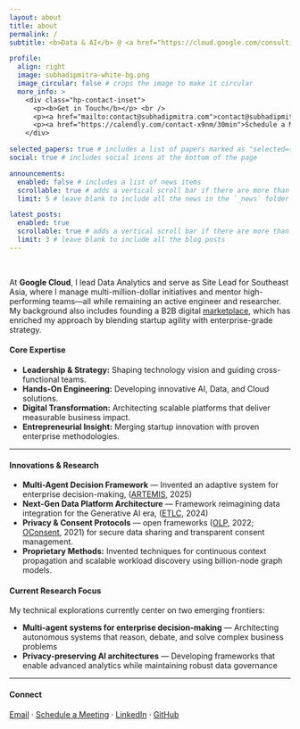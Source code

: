```yaml
---
layout: about
title: about
permalink: /
subtitle: <b>Data & AI</b> @ <a href="https://cloud.google.com/consulting">Google Cloud</a> • <b>Other Affiliations</b> - <a href="https://www.iitm.ac.in/">IIT Madras</a>, <a href="https://www.bits-pilani.ac.in/">BITS Pilani</a>

profile:
  align: right
  image: subhadipmitra-white-bg.png
  image_circular: false # crops the image to make it circular
  more_info: >
    <div class="hp-contact-inset">
      <p><b>Get in Touch</b></p> <br />
      <p><a href="mailto:contact@subhadipmitra.com">contact@subhadipmitra.com</a></p>
      <p><a href="https://calendly.com/contact-x9nm/30min">Schedule a Meeting</a></p>
    </div>

selected_papers: true # includes a list of papers marked as "selected={true}"
social: true # includes social icons at the bottom of the page

announcements:
  enabled: false # includes a list of news items
  scrollable: true # adds a vertical scroll bar if there are more than 3 news items
  limit: 5 # leave blank to include all the news in the `_news` folder

latest_posts:
  enabled: true
  scrollable: true # adds a vertical scroll bar if there are more than 3 new posts items
  limit: 3 # leave blank to include all the blog posts
---
```


<br />

At **Google Cloud**, I lead Data Analytics and serve as Site Lead for Southeast Asia, where I manage multi-million-dollar initiatives and mentor high-performing teams—all while remaining an active engineer and researcher. My background also includes founding a B2B digital [marketplace](https://truckaurbus.com), which has enriched my approach by blending startup agility with enterprise-grade strategy.


#### Core Expertise

- **Leadership & Strategy:** Shaping technology vision and guiding cross-functional teams.
- **Hands-On Engineering:** Developing innovative AI, Data, and Cloud solutions.
- **Digital Transformation:** Architecting scalable platforms that deliver measurable business impact.
- **Entrepreneurial Insight:** Merging startup innovation with proven enterprise methodologies.

---

#### Innovations & Research

- **Multi-Agent Decision Framework** — Invented an adaptive system for enterprise decision-making, ([ARTEMIS](https://www.tdcommons.org/dpubs_series/7729/), 2025)
- **Next-Gen Data Platform Architecture** — Framework reimagining data integration for the Generative AI era, ([ETLC](https://subhadipmitra.com/blog/2024/etlc-adaptive-contexts-and-contextual-joins/), 2024) 
- **Privacy & Consent Protocols** — open frameworks ([OLP](https://olp-protocol.com), 2022; [OConsent](https://oconsent.io), 2021) for secure data sharing and transparent consent management.
- **Proprietary Methods:** Invented techniques for continuous context propagation and scalable workload discovery using billion-node graph models.


#### Current Research Focus

My technical explorations currently center on two emerging frontiers:
- **Multi-agent systems for enterprise decision-making** — Architecting autonomous systems that reason, debate, and solve complex business problems
- **Privacy-preserving AI architectures** — Developing frameworks that enable advanced analytics while maintaining robust data governance

---

#### Connect

[Email](mailto:contact@subhadipmitra.com) · [Schedule a Meeting](https://calendly.com/subhadipmitra) · [LinkedIn](https://linkedin.com/in/subhadipmitra) · [GitHub](https://github.com/subhadipmitra)

<br />